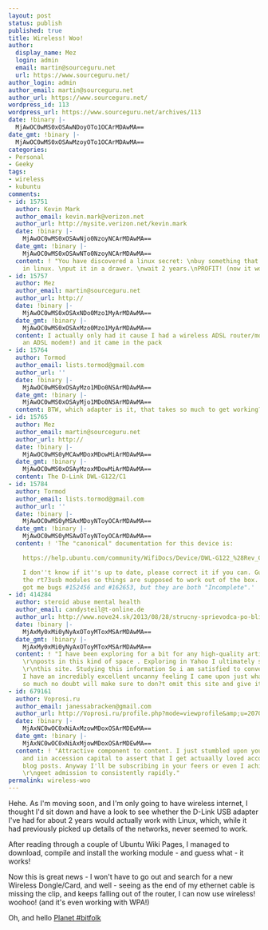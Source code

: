 ```yaml
---
layout: post
status: publish
published: true
title: Wireless! Woo!
author:
  display_name: Mez
  login: admin
  email: martin@sourceguru.net
  url: https://www.sourceguru.net/
author_login: admin
author_email: martin@sourceguru.net
author_url: https://www.sourceguru.net/
wordpress_id: 113
wordpress_url: https://www.sourceguru.net/archives/113
date: !binary |-
  MjAwOC0wMS0xOSAwNDoyOTo1OCArMDAwMA==
date_gmt: !binary |-
  MjAwOC0wMS0xOSAwMzoyOTo1OCArMDAwMA==
categories:
- Personal
- Geeky
tags:
- wireless
- kubuntu
comments:
- id: 15751
  author: Kevin Mark
  author_email: kevin.mark@verizon.net
  author_url: http://mysite.verizon.net/kevin.mark
  date: !binary |-
    MjAwOC0wMS0xOSAwNjo0NzoyNCArMDAwMA==
  date_gmt: !binary |-
    MjAwOC0wMS0xOSAwNTo0NzoyNCArMDAwMA==
  content: ! "You have discovered a linux secret: \nbuy something that doest work
    in linux. \nput it in a drawer. \nwait 2 years.\nPROFIT! (now it works)\n;-)"
- id: 15757
  author: Mez
  author_email: martin@sourceguru.net
  author_url: http://
  date: !binary |-
    MjAwOC0wMS0xOSAxNDo0Mzo1MyArMDAwMA==
  date_gmt: !binary |-
    MjAwOC0wMS0xOSAxMzo0Mzo1MyArMDAwMA==
  content: I actually only had it cause I had a wireless ADSL router/modem (needed
    an ADSL modem!) and it came in the pack
- id: 15764
  author: Tormod
  author_email: lists.tormod@gmail.com
  author_url: ''
  date: !binary |-
    MjAwOC0wMS0xOSAyMzo1MDo0NSArMDAwMA==
  date_gmt: !binary |-
    MjAwOC0wMS0xOSAyMjo1MDo0NSArMDAwMA==
  content: BTW, which adapter is it, that takes so much to get working?
- id: 15765
  author: Mez
  author_email: martin@sourceguru.net
  author_url: http://
  date: !binary |-
    MjAwOC0wMS0yMCAwMDoxMDowMiArMDAwMA==
  date_gmt: !binary |-
    MjAwOC0wMS0xOSAyMzoxMDowMiArMDAwMA==
  content: The D-Link DWL-G122/C1
- id: 15784
  author: Tormod
  author_email: lists.tormod@gmail.com
  author_url: ''
  date: !binary |-
    MjAwOC0wMS0yMSAxMDoyNToyOCArMDAwMA==
  date_gmt: !binary |-
    MjAwOC0wMS0yMSAwOToyNToyOCArMDAwMA==
  content: ! 'The "canonical" documentation for this device is:

    https://help.ubuntu.com/community/WifiDocs/Device/DWL-G122_%28Rev_C1%29

    I don''t know if it''s up to date, please correct it if you can. Gutsy ships with
    the rt73usb modules so things are supposed to work out of the box. A quick search
    got me bugs #152456 and #162653, but they are both "Incomplete".'
- id: 414284
  author: steroid abuse mental health
  author_email: candysteil@t-online.de
  author_url: http://www.nove24.sk/2013/08/28/strucny-sprievodca-po-blizkom-vychode/
  date: !binary |-
    MjAxMy0xMi0yNyAxOToyMToxMSArMDAwMA==
  date_gmt: !binary |-
    MjAxMy0xMi0yNyAxOToyMToxMSArMDAwMA==
  content: ! "I have been exploring for a bit for any high-quality articles or blog
    \r\nposts in this kind of space . Exploring in Yahoo I ultimately stumbled upon
    \r\nthis site. Studying this information So i am satisfied to convey \r\nthat
    I have an incredibly excellent uncanny feeling I came upon just what I needed.\r\nI
    so much no doubt will make sure to don?t omit this site and give it a look regularly."
- id: 679161
  author: Voprosi.ru
  author_email: janessabracken@gmail.com
  author_url: http://Voprosi.ru/profile.php?mode=viewprofile&amp;u=207057
  date: !binary |-
    MjAxNC0wOC0xNiAxMzowMDoxOSArMDEwMA==
  date_gmt: !binary |-
    MjAxNC0wOC0xNiAxMjowMDoxOSArMDEwMA==
  content: ! "Attractive component to content. I just stumbled upon your \r\nblog
    and iin accession capital to assert that I get actuaally loved account \r\nyour
    blog posts. Anyway I'll be subscribing in your feers or even I achievement you
    \r\ngeet admission to consistently rapidly."
permalink: wireless-woo
---
```

<p>Hehe. As I'm moving soon, and I'm only going to have wireless internet, I thought I'd sit down and have a look to see whether the D-Link USB adapter I've had for about 2 years would actually work with Linux, which, while it had previously picked up details of the networks, never seemed to work.</p>
<p>After reading through a couple of Ubuntu Wiki Pages, I managed to download, compile and install the working module - and guess what - it works!</p>
<p>Now this is great news - I won't have to go out and search for a new Wireless Dongle/Card, and well - seeing as the end of my ethernet cable is missing the clip, and keeps falling out of the router, I can now use wireless! woohoo! (and it's even working with WPA!)</p>
<p>Oh, and hello <a href="http://planet.bitfolk.com/">Planet #bitfolk </a></p>
